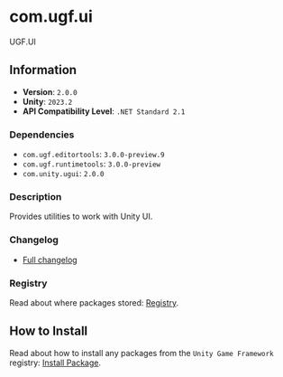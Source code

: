 # com.ugf.ui

UGF.UI

## Information

- **Version**: `2.0.0`
- **Unity**: `2023.2`
- **API Compatibility Level**: `.NET Standard 2.1`

### Dependencies

- `com.ugf.editortools`: `3.0.0-preview.9`
- `com.ugf.runtimetools`: `3.0.0-preview`
- `com.unity.ugui`: `2.0.0`


### Description

Provides utilities to work with Unity UI.

### Changelog

- [Full changelog](changelog.md)

### Registry

Read about where packages stored: [Registry](https://github.com/unity-game-framework/organization/blob/main/docs/registry.md).

## How to Install

Read about how to install any packages from the `Unity Game Framework` registry: [Install Package](https://github.com/unity-game-framework/organization/blob/main/docs/install-packages.md).
